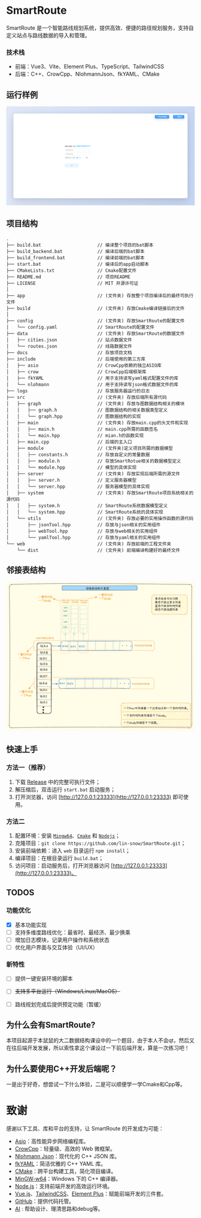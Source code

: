 # SmartRoute
SmartRoute 是一个智能路线规划系统，提供高效、便捷的路径规划服务，支持自定义站点与路线数据的导入和管理。

### 技术栈
- 前端：Vue3、Vite、Element Plus、TypeScript、TailwindCSS
- 后端：C++、CrowCpp、NlohmannJson、fkYAML、CMake

## 运行样例
![SmartRoute](./docs/homepage.png)

## 项目结构
``` shell
.
├── build.bat                     // 编译整个项目的bat脚本
├── build_backend.bat             // 编译后端的bat脚本
├── build_frontend.bat            // 编译前端的bat脚本
├── start.bat                     // 编译后的app启动脚本
├── CMakeLists.txt                // Cmake配置文件
├── README.md                     // 项目README
├── LICENSE                       // MIT 开源许可证
│
├── app                           // (文件夹) 存放整个项目编译后的最终可执行文件
├── build                         // (文件夹) 存放Cmake编译链接后的文件
│
├── config                        // (文件夹) 存放SmartRoute的配置文件
│   └── config.yaml               // SmartRoute的配置文件
├── data                          // (文件夹) 存放SmartRoute的数据文件
│   ├── cities.json               // 站点数据文件
│   └── routes.json               // 线路数据文件
├── docs                          // 存放项目文档
├── include                       // 后端使用的第三方库
│   ├── asio                      // CrowCpp依赖的独立ASIO库
│   ├── crow                      // CrowCpp后端框架库
│   ├── fkYAML                    // 用于支持读写yaml格式配置文件的库
│   └── nlohmann                  // 用于支持读写json格式数据文件的库
├── logs                          // 存放服务器运行的日志
├── src                           // (文件夹) 存放后端所有源代码
│   ├── graph                     // (文件夹) 存放与图数据结构相关的模块
│   │   ├── graph.h               // 图数据结构的相关数据类型定义
│   │   └── graph.hpp             // 图数据结构的实现
│   ├── main                      // (文件夹) 存放main.cpp的头文件和实现
│   │   ├── main.h                // main.cpp所需的函数签名
│   │   └── main.hpp              // mian.h的函数实现
│   ├── main.cpp                  // 后端的主入口
│   ├── module                    // (文件夹)定义项目所需的数据模型
│   │   ├── constants.h           // 存放自定义的常量数据
│   │   ├── module.h              // 存放SmartRotue相关的数据模型定义
│   │   └── module.hpp            // 模型的具体实现
│   ├── server                    // (文件夹) 存放实现后端所需的源文件
│   │   ├── server.h              // 定义服务器模型
│   │   └── server.hpp            // 服务器模型的具体实现
│   ├── system                    // (文件夹) 存放SmartRoute项目系统相关的源代码
│   │   ├── system.h              // SmartRoute系统数据模型定义
│   │   └── system.hpp            // SmartRoute系统的具体实现
│   └── utils                     // (文件夹) 存放必要的实用操作函数的源代码
│       ├── jsonTool.hpp          // 存放与json相关的实用组件
│       ├── webTool.hpp           // 存放与web相关的实用组件
│       └── yamlTool.hpp          // 存放与yaml相关的实用组件
└── web                           // (文件夹) 存放前端的工程文件夹
    └── dist                      // (文件夹) 前端编译构建好的最终文件

```

## 邻接表结构
![AdjacencyList Structure](./docs/AdjacencyListStructure.png)

## 快速上手
### 方法一（推荐）
1. 下载 [Release](https://github.com/lin-snow/SmartRoute/releases) 中的完整可执行文件；
2. 解压缩后，双击运行 `start.bat` 启动服务；
3. 打开浏览器，访问 [http://127.0.0.1:23333](http://127.0.0.1:23333) 即可使用。

### 方法二
1. 配置环境：安装 [`Mingw64`](https://www.mingw-w64.org/)、[`Cmake`](https://cmake.org/) 和 [`Nodejs`](https://nodejs.org/)；
2. 克隆项目：`git clone https://github.com/lin-snow/SmartRoute.git`；
3. 安装前端依赖：进入 `web` 目录运行 `npm install`；
4. 编译项目：在根目录运行 `build.bat`；
5. 访问项目：启动服务后，打开浏览器访问 [http://127.0.0.1:23333](http://127.0.0.1:23333)。

## TODOS
### 功能优化
- [x] 基本功能实现
- [ ] 支持多维度路线优化：最省时、最经济、最少换乘
- [ ] 增加日志模块，记录用户操作和系统状态
- [ ] 优化用户界面与交互体验（UI/UX）

### 新特性
- [ ] 提供一键安装环境的脚本
- [ ] ~~支持多平台运行（Windows/Linux/MacOS）~~
- [ ] 路线规划完成后提供预定功能（暂缓）
 

## 为什么会有SmartRoute?
本项目起源于本鼠鼠的大二数据结构课设中的一个题目，由于本人不会qt，然后又在往后端开发发展，所以索性拿这个课设过一下前后端开发，算是一次练习吧！

## 为什么要使用C++开发后端呢？
一是出于好奇，想尝试一下什么体验，二是可以顺便学一学Cmake和Cpp等。

# 致谢
感谢以下工具、库和平台的支持，让 SmartRoute 的开发成为可能：

- [Asio](https://think-async.com/Asio)：高性能异步网络编程库。
- [CrowCpp](https://github.com/CrowCpp/Crow)：轻量级、高效的 Web 微框架。
- [Nlohmann Json](https://github.com/nlohmann/json)：现代化的 C++ JSON 库。
- [fkYAML](https://github.com/fktn-k/fkYAML)：简洁优雅的 C++ YAML 库。
- [CMake](https://cmake.org/)：跨平台构建工具，简化项目编译。
- [MinGW-w64](https://www.mingw-w64.org/)：Windows 下的 C++ 编译器。
- [Node.js](https://nodejs.org/)：支持前端开发的高效运行环境。
- [Vue.js](https://vuejs.org/)、[TailwindCSS](https://tailwindcss.com/)、[Element Plus](https://element-plus.org/)：赋能前端开发的三件套。
- [GitHub](https://github.com/)：提供代码托管。
- [AI]() : 帮助设计、理清思路和debug等。
